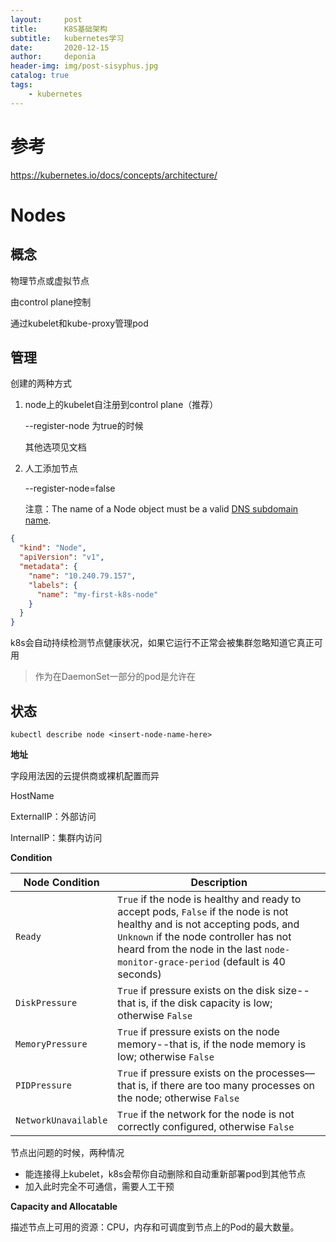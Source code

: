 ```yaml
---
layout:     post
title:      K8S基础架构
subtitle:   kubernetes学习
date:       2020-12-15
author:     deponia
header-img: img/post-sisyphus.jpg
catalog: true
tags:
    - kubernetes
---
```


# 参考

https://kubernetes.io/docs/concepts/architecture/

# Nodes

## 概念

物理节点或虚拟节点

由control plane控制

通过kubelet和kube-proxy管理pod

## 管理

创建的两种方式

1. node上的kubelet自注册到control plane（推荐）

   --register-node 为true的时候

   其他选项见文档

2. 人工添加节点

   --register-node=false

   注意：The name of a Node object must be a valid [DNS subdomain name](https://kubernetes.io/docs/concepts/overview/working-with-objects/names#dns-subdomain-names).

```json
{
  "kind": "Node",
  "apiVersion": "v1",
  "metadata": {
    "name": "10.240.79.157",
    "labels": {
      "name": "my-first-k8s-node"
    }
  }
}
```

k8s会自动持续检测节点健康状况，如果它运行不正常会被集群忽略知道它真正可用

> 作为在DaemonSet一部分的pod是允许在

## 状态

`kubectl describe node <insert-node-name-here>`

**地址**

字段用法因的云提供商或裸机配置而异

HostName

ExternalIP：外部访问

InternalIP：集群内访问

**Condition**

| Node Condition       | Description                                                  |
| -------------------- | ------------------------------------------------------------ |
| `Ready`              | `True` if the node is healthy and ready to accept pods, `False` if the node is not healthy and is not accepting pods, and `Unknown` if the node controller has not heard from the node in the last `node-monitor-grace-period` (default is 40 seconds) |
| `DiskPressure`       | `True` if pressure exists on the disk size--that is, if the disk capacity is low; otherwise `False` |
| `MemoryPressure`     | `True` if pressure exists on the node memory--that is, if the node memory is low; otherwise `False` |
| `PIDPressure`        | `True` if pressure exists on the processes—that is, if there are too many processes on the node; otherwise `False` |
| `NetworkUnavailable` | `True` if the network for the node is not correctly configured, otherwise `False` |

节点出问题的时候，两种情况

- 能连接得上kubelet，k8s会帮你自动删除和自动重新部署pod到其他节点
- 加入此时完全不可通信，需要人工干预

**Capacity and Allocatable**

描述节点上可用的资源：CPU，内存和可调度到节点上的Pod的最大数量。